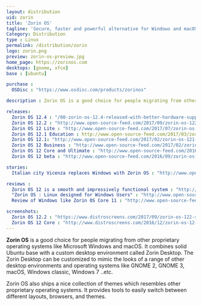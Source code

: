 ```yaml
---
layout: distribution
uid: zorin
title: 'Zorin OS'
tagline: 'Secure, faster and powerful alternative for Windows and macOS'
Category: Distribution
type : Linux
permalink: /distribution/zorin
logo: zorin.png
preview: zorin-os-preview.jpg
home_page: https://zorinos.com
desktops: [gnome, xfce]
base : [ubuntu]

purchase :
  OSDisc : "https://www.osdisc.com/products/zorinos"

description : Zorin OS is a good choice for people migrating from other proprietary operating systems like Microsoft Windows and macOS. Stories and reviews on Zorin OS

releases:
  Zorin OS 12.4 : "/00-zorin-os-12.4-released-with-better-hardware-support/"
  Zorin OS 12.2 : "http://www.open-source-feed.com/2017/09/zorin-os-122-released-with-performance.html"
  Zorin OS 12 Lite : "http://www.open-source-feed.com/2017/07/zorin-os-12-lite-released-with.html"
  Zorin OS 12.1 Education : http://www.open-source-feed.com/2017/03/zorin-os-121-education-flavor-released.html
  Zorin OS 12.1: "http://www.open-source-feed.com/2017/02/zorin-os-121-released-with-linux-kernel.html"
  Zorin OS 12 Business : "http://www.open-source-feed.com/2017/02/zorin-os-12-business-edition-released.html"
  Zorin OS 12 Core and Ultimate : "http://www.open-source-feed.com/2016/11/zorin-os-12-core-and-ultimate-editions.html"
  Zorin OS 12 beta : "http://www.open-source-feed.com/2016/09/zorin-os-12-beta-released-with-zorin.html"

stories:
  Italian city Vicenza replaces Windows with Zorin OS : "http://www.open-source-feed.com/2016/05/italian-city-vicenza-replaces-windows.html"

reviews :
  Zorin OS 12 is a smooth and impressively functional system : "http://www.open-source-feed.com/2016/12/zorin-os-12-is-smooth-and-impressively.html"
  "Zorin OS : Linux designed for Windows Users" : "http://www.open-source-feed.com/2016/04/zorin-os-linux-designed-for-windows.html"
  Review of Windows like Zorin OS Core 11 : "http://www.open-source-feed.com/2016/02/review-of-windows-like-zorin-os-core-11.html"

screenshots:
  Zorin OS 12.2 : "https://www.distroscreens.com/2017/09/zorin-os-122-screenshots.html"
  Zorin OS 12 Core : "http://www.distroscreens.com/2016/12/zorin-os-12-core-screenshots.html"
---
```


**Zorin OS** is a good choice for people migrating from other proprietary operating systems like Microsoft Windows and macOS. It combines solid Ubuntu base with a custom desktop environment called Zorin Desktop. The Zorin Desktop can be customized to mimic the looks of a range of other desktop environments and operating systems like GNOME 2, GNOME 3, macOS, Windows classic, Windows 7 ..etc.

Zorin OS also ships a nice collection of themes which resembles other proprietary operating systems. It provides tools to easily switch between different layouts, browsers, and themes.